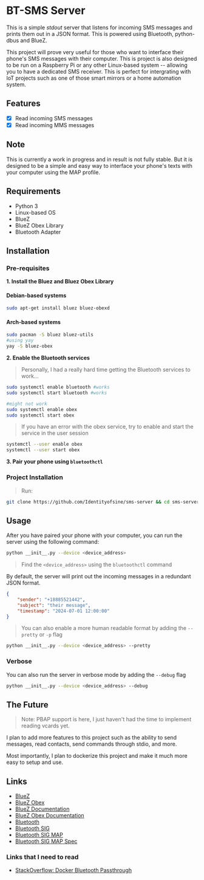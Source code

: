 # BT-SMS Server 

This is a simple *stdout* server that listens for incoming SMS messages and prints them out in a JSON format. This is powered using Bluetooth, python-dbus and BlueZ. 

This project will prove very useful for those who want to interface their phone's SMS messages with their computer. This is project is also designed to be run on a Raspberry Pi or any other Linux-based system -- allowing you to have a dedicated SMS receiver. This is perfect for intergrating with IoT projects such as one of those smart mirrors or a home automation system.

## Features
- [x] Read incoming SMS messages
- [x] Read incoming MMS messages

## Note

This is currently a work in progress and in result is not fully stable. But it is designed to be a simple and easy way to interface your phone's texts with your computer using the MAP profile.

## Requirements
- Python 3
- Linux-based OS
- BlueZ
- BlueZ Obex Library
- Bluetooth Adapter

## Installation

### Pre-requisites

**1. Install the Bluez and Bluez Obex Library**

#### Debian-based systems
```bash
sudo apt-get install bluez bluez-obexd
```

#### Arch-based systems
```bash
sudo pacman -S bluez bluez-utils
#using yay
yay -S bluez-obex
```

**2. Enable the Bluetooth services**

> Personally, I had a really hard time getting the Bluetooth services to work...

```bash
sudo systemctl enable bluetooth #works
sudo systemctl start bluetooth #works

#might not work
sudo systemctl enable obex 
sudo systemctl start obex
```

> If you have an error with the obex service, try to enable and start the service in the user session
```bash
systemctl --user enable obex
systemctl --user start obex
```

**3. Pair your phone using `bluetoothctl`**

### Project Installation 

> Run:
```bash
git clone https://github.com/Identityofsine/sms-server && cd sms-server && pip install -r requirements.txt 
```

## Usage

After you have paired your phone with your computer, you can run the server using the following command:

```bash
python __init__.py --device <device_address>
```

> Find the `<device_address>` using the `bluetoothctl` command

By default, the server will print out the incoming messages in a redundant JSON format. 

```json
{
    "sender": "+18885521442",
    "subject": "their message",
    "timestamp": "2024-07-01 12:00:00"
}
```

> You can also enable a more human readable format by adding the `--pretty` or `-p` flag

```bash
python __init__.py --device <device_address> --pretty
```

### Verbose

You can also run the server in verbose mode by adding the `--debug` flag

```bash
python __init__.py --device <device_address> --debug
```

## The Future

> Note: PBAP support is here, I just haven't had the time to implement reading vcards yet.

I plan to add more features to this project such as the ability to send messages, read contacts, send commands through stdio, and more.

Most importantly, I plan to dockerize this project and make it much more easy to setup and use.

## Links

- [BlueZ](https://git.kernel.org/pub/scm/bluetooth/bluez.git/)
- [BlueZ Obex](https://git.kernel.org/pub/scm/bluetooth/obexd.git/)
- [BlueZ Documentation](https://git.kernel.org/pub/scm/bluetooth/bluez.git/tree/doc)
- [BlueZ Obex Documentation](https://git.kernel.org/pub/scm/bluetooth/obexd.git/tree/doc)
- [Bluetooth](https://www.bluetooth.com/)
- [Bluetooth SIG](https://www.bluetooth.com/specifications/specs/)
- [Bluetooth SIG MAP](https://www.bluetooth.com/specifications/profiles-overview/)
- [Bluetooth SIG MAP Spec](https://www.bluetooth.com/specifications/profiles-overview/)

### Links that I need to read
- [StackOverflow: Docker Bluetooth Passthrough](https://stackoverflow.com/questions/28868393/accessing-bluetooth-dongle-from-inside-docker)


